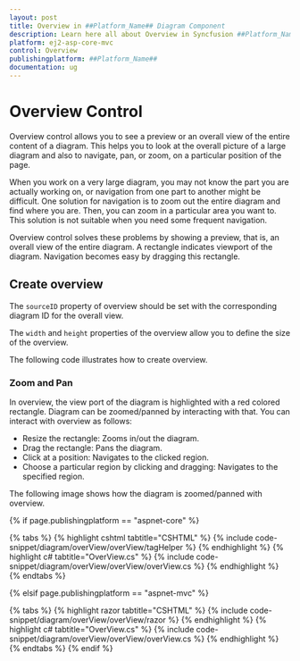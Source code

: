 ```yaml
---
layout: post
title: Overview in ##Platform_Name## Diagram Component
description: Learn here all about Overview in Syncfusion ##Platform_Name## Diagram component and more.
platform: ej2-asp-core-mvc
control: Overview
publishingplatform: ##Platform_Name##
documentation: ug
---
```



# Overview Control

Overview control allows you to see a preview or an overall view of the entire content of a diagram. This helps you to look at the overall picture of a large diagram and also to navigate, pan, or zoom, on a particular position of the page.

When you work on a very large diagram, you may not know the part you are actually working on, or navigation from one part to another might be difficult. One solution for navigation is to zoom out the entire diagram and find where you are. Then, you can zoom in a particular area you want to. This solution is not suitable when you need some frequent navigation.

Overview control solves these problems by showing a preview, that is, an overall view of the entire diagram. A rectangle indicates viewport of the diagram. Navigation becomes easy by dragging this rectangle.

## Create overview

The `sourceID` property of overview should be set with the corresponding diagram ID for the overall view.

The `width` and `height` properties of the overview allow you to define the size of the overview.

The following code illustrates how to create overview.

### Zoom and Pan

In overview, the view port of the diagram is highlighted with a red colored rectangle. Diagram can be zoomed/panned by interacting with that. You can interact with overview as follows:

* Resize the rectangle: Zooms in/out the diagram.
* Drag the rectangle: Pans the diagram.
* Click at a position: Navigates to the clicked region.
* Choose a particular region by clicking and dragging: Navigates to the specified region.

The following image shows how the diagram is zoomed/panned with overview.

{% if page.publishingplatform == "aspnet-core" %}

{% tabs %}
{% highlight cshtml tabtitle="CSHTML" %}
{% include code-snippet/diagram/overView/overView/tagHelper %}
{% endhighlight %}
{% highlight c# tabtitle="OverView.cs" %}
{% include code-snippet/diagram/overView/overView/overView.cs %}
{% endhighlight %}
{% endtabs %}

{% elsif page.publishingplatform == "aspnet-mvc" %}

{% tabs %}
{% highlight razor tabtitle="CSHTML" %}
{% include code-snippet/diagram/overView/overView/razor %}
{% endhighlight %}
{% highlight c# tabtitle="OverView.cs" %}
{% include code-snippet/diagram/overView/overView/overView.cs %}
{% endhighlight %}
{% endtabs %}
{% endif %}


